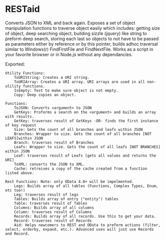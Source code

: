 # RESTaid
Converts JSON to XML and back again. Exposes a set of object manipulation functions to traverse object easily which includes: getting size of object, deep searching object, building sizzle (jquery) like string to preform deep search, storing each last so objects to not have to be passed as parameters either by reference or by this pointer, builds adhoc traversal similar to Windows(r) FindFirstFile and FindNextFile. Works as a script in your favorite browser or in Node.js without any dependancies.

Exported:
    
    Utility Functions:
        ToURIString: Creates a URI string.
        ToURIArray: Creates a URI array. URI arrays are used in all non-ulility functions.
        IsEmpty: Test to make sure object is not empty.
        Copy: Deep copies an object.
    
    Functions:
        ToJSON: Converts <argument> to JSON
        GetKeys: Proforms a search on the <argument> and builds an array with results.
        GetKey: traverses result of GetKeys -OR- finds the first instance of key request
        Size: Gets the count of all branches and leafs within JSON
        Branches: Wrapper to size. Gets the count of all branches [NOT LEAFS]within JSON
        Branch: traverses result of Branches
        Leafs: Wrapper to size. Gets the count of all leafs [NOT BRANCHES] within JSON
        Leaf: traverses result of Leafs [gets all values and returns the URI]
        ToXML: converts the JSON to XML.
        Cache: retreives a copy of the cache created from a function listed above.
   
    Rest Functions: Note: only OData 4.0+ will be impelmented.
        Legs: Builds array of all tables (Functions, Complex Types, Enum, etc too!)
        Leg: traverses result of legs
        Tables: Builds array of entry ("entity") tables
        Table: traverses result of Tables
        Columns: Builds array of all columns
        Column: traverses result of Columns
        Records: Builds array of all records. Use this to get your data.
        Record: traverses result of Records
        Aid: Helps newcomers to REST and OData to preform actions (filter, select, orderby, expand, etc.). Advanced uses will just use Records and Record.
        
